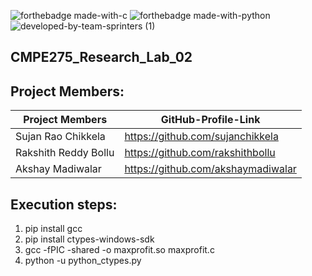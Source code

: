 ![forthebadge made-with-c](https://forthebadge.com/images/badges/made-with-c.svg)
![forthebadge made-with-python](http://ForTheBadge.com/images/badges/made-with-python.svg)
![developed-by-team-sprinters (1)](https://user-images.githubusercontent.com/27505090/201588417-1550c911-9852-4d9d-b195-b77419fb9189.svg)



## CMPE275_Research_Lab_02

## Project Members:
| Project Members | GitHub-Profile-Link | 
| ----- | ----- |
| Sujan Rao Chikkela | https://github.com/sujanchikkela |
| Rakshith Reddy Bollu | https://github.com/rakshithbollu |
| Akshay Madiwalar | https://github.com/akshaymadiwalar |


## Execution steps:
1) pip install gcc
2) pip install ctypes-windows-sdk
3) gcc -fPIC -shared -o maxprofit.so maxprofit.c
4) python -u python_ctypes.py

